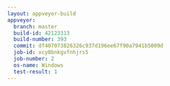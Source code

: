```yaml
---
layout: appveyor-build
appveyor:
  branch: master
  build-id: 42123313
  build-number: 393
  commit: df407073826326c937d196ee67f90a7941b5009d
  job-id: xcy8bnkgvfnhjrs5
  job-number: 2
  os-name: Windows
  test-result: 1
---
```

